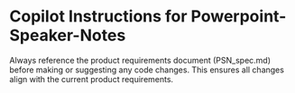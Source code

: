 # Copilot Instructions for Powerpoint-Speaker-Notes

Always reference the product requirements document (PSN_spec.md) before making or suggesting any code changes. This ensures all changes align with the current product requirements.

